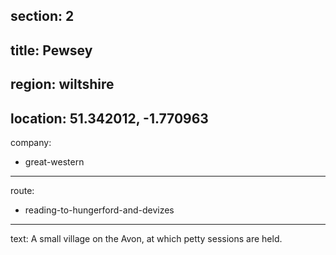 section: 2
----
title: Pewsey
----
region: wiltshire
----
location: 51.342012, -1.770963
----
company:
- great-western
----
route:
- reading-to-hungerford-and-devizes
----
text: A small village on the Avon, at which petty sessions are held.
